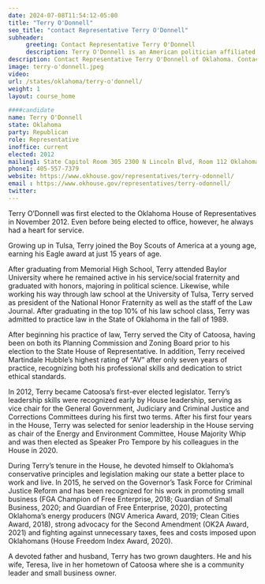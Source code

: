 ```yaml
---
date: 2024-07-08T11:54:12-05:00
title: "Terry O'Donnell"
seo_title: "contact Representative Terry O'Donnell"
subheader:
     greeting: Contact Representative Terry O'Donnell
     description: Terry O'Donnell is an American politician affiliated with the Republican Party. He has served as the Oklahoma House Representative for the 23rd district since January 8, 2013.
description: Contact Representative Terry O'Donnell of Oklahoma. Contact information for Terry O'Donnell includes email address, phone number, and mailing address.
image: terry-o'donnell.jpeg
video:
url: /states/oklahoma/terry-o'donnell/
weight: 1
layout: course_home

####candidate
name: Terry O'Donnell
state: Oklahoma
party: Republican
role: Representative
inoffice: current
elected: 2012
mailing1: State Capitol Room 305 2300 N Lincoln Blvd, Room 112 Oklahoma City, OK 73105
phone1: 405-557-7379
website: https://www.okhouse.gov/representatives/terry-odonnell/
email : https://www.okhouse.gov/representatives/terry-odonnell/
twitter:
---
```

Terry O’Donnell was first elected to the Oklahoma House of Representatives in November 2012. Even before being elected to office, however, he always had a heart for service.

Growing up in Tulsa, Terry joined the Boy Scouts of America at a young age, earning his Eagle award at just 15 years of age.

After graduating from Memorial High School, Terry attended Baylor University where he remained active in his service/social fraternity and graduated with honors, majoring in political science. Likewise, while working his way through law school at the University of Tulsa, Terry served as president of the National Honor Fraternity as well as the staff of the Law Journal. After graduating in the top 10% of his law school class, Terry was admitted to practice law in the State of Oklahoma in the fall of 1989.

After beginning his practice of law, Terry served the City of Catoosa, having been on both its Planning Commission and Zoning Board prior to his election to the State House of Representative. In addition, Terry received Martindale Hubble’s highest rating of “AV” after only seven years of practice, recognizing both his professional skills and dedication to strict ethical standards.

In 2012, Terry became Catoosa’s first-ever elected legislator. Terry’s leadership skills were recognized early by House leadership, serving as vice chair for the General Government, Judiciary and Criminal Justice and Corrections Committees during his first two terms. After his first four years in the House, Terry was selected for senior leadership in the House serving as chair of the Energy and Environment Committee, House Majority Whip and was then elected as Speaker Pro Tempore by his colleagues in the House in 2020.

During Terry’s tenure in the House, he devoted himself to Oklahoma’s conservative principles and legislation making our state a better place to work and live. In 2015, he served on the Governor’s Task Force for Criminal Justice Reform and has been recognized for his work in promoting small business (FGA Champion of Free Enterprise, 2018; Guardian of Small Business, 2020; and Guardian of Free Enterprise, 2020), protecting Oklahoma’s energy producers (NGV America Award, 2019; Clean Cities Award, 2018), strong advocacy for the Second Amendment (OK2A Award, 2021) and fighting against unnecessary taxes, fees and costs imposed upon Oklahomans (House Freedom Index Award, 2020).

A devoted father and husband, Terry has two grown daughters. He and his wife, Teresa, live in her hometown of Catoosa where she is a community leader and small business owner.
